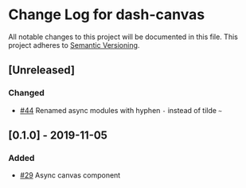 # Change Log for dash-canvas
All notable changes to this project will be documented in this file.
This project adheres to [Semantic Versioning](http://semver.org/).

## [Unreleased]
### Changed
* [#44](https://github.com/plotly/dash-canvas/pull/44) Renamed async modules with hyphen `-` instead of tilde `~`

## [0.1.0] - 2019-11-05
### Added
- [#29](https://github.com/plotly/dash-canvas/pull/29) Async canvas component
